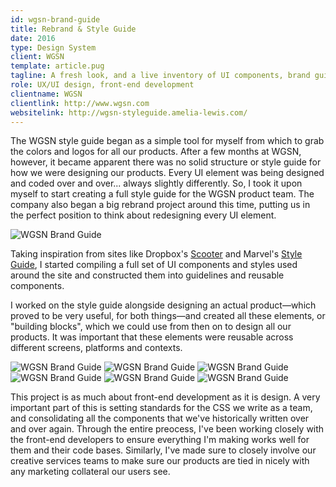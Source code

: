 ```yaml
---
id: wgsn-brand-guide
title: Rebrand & Style Guide
date: 2016
type: Design System
client: WGSN
template: article.pug
tagline: A fresh look, and a live inventory of UI components, brand guidelines, brand assets, code snippets and developer guidelines for WGSN products.
role: UX/UI design, front-end development
clientname: WGSN
clientlink: http://www.wgsn.com
websitelink: http://wgsn-styleguide.amelia-lewis.com/
---
```


The WGSN style guide began as a simple tool for myself from which to grab the colors and logos for all our products. After a few months at WGSN, however, it became apparent there was no solid structure or style guide for how we were designing our products. Every UI element was being designed and coded over and over... always slightly differently. So, I took it upon myself to start creating a full style guide for the WGSN product team. The company also began a big rebrand project around this time, putting us in the perfect position to think about redesigning every UI element.

![WGSN Brand Guide](wgsn-brand-guide-9.jpg "WGSN Brand Guide")

Taking inspiration from sites like Dropbox's <a href="http://dropbox.github.io/scooter/index.html" target="_blank" class="link-highlight">Scooter</a> and Marvel's <a href="https://marvelapp.com/styleguide/overview/introduction" target="_blank" class="link-highlight">Style Guide</a>, I started compiling a full set of UI components and styles used around the site and constructed them into guidelines and reusable components.

I worked on the style guide alongside designing an actual product&mdash;which proved to be very useful, for both things&mdash;and created all these elements, or "building blocks", which we could use from then on to design all our products. It was important that these elements were reusable across different screens, platforms and contexts.

![WGSN Brand Guide](wgsn-brand-guide-11.jpg "WGSN Brand Guide")
![WGSN Brand Guide](wgsn-brand-guide-12.jpg "WGSN Brand Guide")
![WGSN Brand Guide](wgsn-brand-guide-13.jpg "WGSN Brand Guide")
![WGSN Brand Guide](wgsn-brand-guide-14.jpg "WGSN Brand Guide")
![WGSN Brand Guide](wgsn-brand-guide-15.jpg "WGSN Brand Guide")
![WGSN Brand Guide](wgsn-brand-guide-16.jpg "WGSN Brand Guide")

This project is as much about front-end development as it is design. A very important part of this is setting standards for the CSS we write as a team, and consolidating all the components that we've historically written over and over again. Through the entire preocess, I've been working closely with the front-end developers to ensure everything I'm making works well for them and their code bases. Similarly, I've made sure to closely involve our creative services teams to make sure our products are tied in nicely with any marketing collateral our users see.
